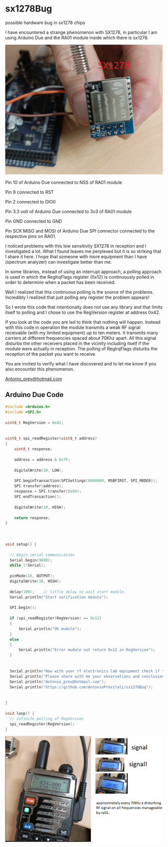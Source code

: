 # sx1278Bug
possible hardware bug in sx1278 chips

 I have encountered a strange phenomenon with SX1278, in particular I am using Arduino Due and the RA01 module inside which there is sx1278.

 ![sx1278Bug](images/img01.png "img01.png")

 Pin 10 of Arduino Due connected to NSS of RA01 module
 
 Pin 9 connected to RST
 
 Pin 2 connected to DIO0
 
 Pin 3.3 volt of Arduino Due connected to 3v3 of RA01 module
 
 Pin GND connected to GND
 
 Pin SCK MISO and MOSI of Arduino Due SPI connector connected to the respective pins on RA01.

 I noticed problems with this low sensitivity SX1278 in reception and I investigated a lot.
 What I found leaves me perplexed but it is so striking that I share it here.
 I hope that someone with more equipment than I have (spectrum analyzer) can investigate
 better than me.
 
 In some libraries, instead of using an interrupt approach, a polling approach is used
 in which the RegIrqFlags register (0x12) is continuously polled in order to
 determine when a packet has been received.

 Well I realized that this continuous polling is the source of the problems.
 Incredibly I realized that just polling any register
 the problem appears!
 
 So I wrote this code that intentionally does not use any library and that limits itself to polling 
 and I chose to use the RegVersion register at address 0x42.

 If you look at the code you are led to think that nothing will happen.
 Instead with this code in operation the module transmits a weak RF signal
 receivable (with my limited equipment) up to ten meters.
 It transmits many carriers at different frequencies spaced about 70Khz apart.
 All this signal disturbs the other receivers placed in the vicinity including
 itself if the module were actually in reception.
 The polling of RegIrqFlags disturbs the reception of the packet you want to receive.

 You are invited to verify what I have discovered and to let me know if you also encounter this phenomenon.

 Antonio_prev@hotmail.com

 ## Arduino Due Code

```c++
#include <Arduino.h>
#include <SPI.h>

uint8_t RegVersion = 0x42;


uint8_t spi_readRegister(uint8_t address)
{
    uint8_t response;
    
    address = address & 0x7F;

    digitalWrite(10, LOW);

    SPI.beginTransaction(SPISettings(8000000, MSBFIRST, SPI_MODE0));
    SPI.transfer(address);
    response = SPI.transfer(0x00);
    SPI.endTransaction();

    digitalWrite(10, HIGH);

    return response;
}



void setup() {

  // Begin serial communication
  Serial.begin(9600);
  while (!Serial);

  pinMode(10, OUTPUT);
  digitalWrite(10, HIGH);

  delay(100);    // little delay to wait start module.
  Serial.println("Start verification module");
  
  SPI.begin();

  if (spi_readRegister(RegVersion) == 0x12)
  {
      Serial.println("Ok mudule");
  }
  else
  {
      Serial.println("Error mudule not return 0x12 in RegVersion");
  }


  Serial.println("Now with your rf electronics lab equipment check if the module is transmitting any signals.");
  Serial.println("Please share with me your observations and conclusions.");
  Serial.println("Antonio_prev@hotmail.com");
  Serial.println("https://github.com/AntonioPrevitali/sx1278Bug");


}

void loop() {
  // infinite polling of RegVersion
  spi_readRegister(RegVersion);
}

```

 ![sx1278Bug](images/img02.png "img02.png")
